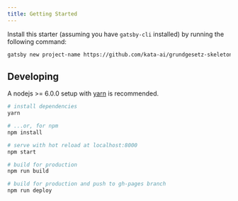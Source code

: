 ```yaml
---
title: Getting Started
---
```


Install this starter (assuming you have `gatsby-cli` installed) by running the following command:

```bash
gatsby new project-name https://github.com/kata-ai/grundgesetz-skeleton
```

## Developing

A nodejs >= 6.0.0 setup with [yarn](https://yarnpkg.com/) is recommended.

```bash
# install dependencies
yarn

# ...or, for npm
npm install

# serve with hot reload at localhost:8000
npm start

# build for production
npm run build

# build for production and push to gh-pages branch
npm run deploy
```
